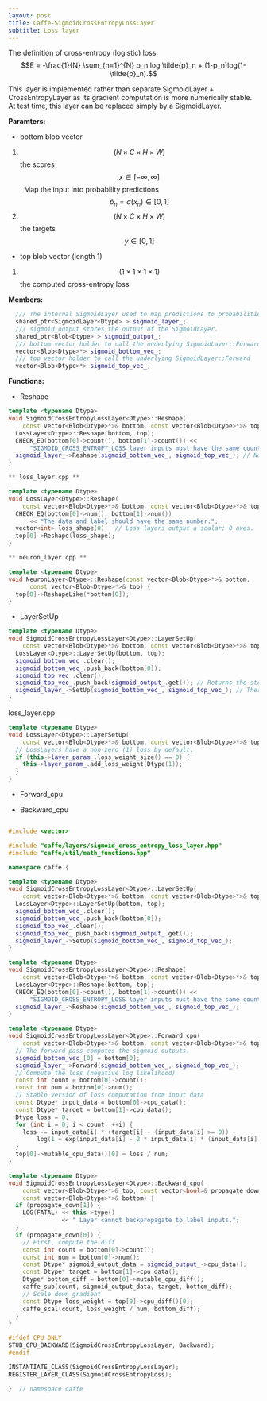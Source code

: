 ```yaml
---
layout: post
title: Caffe-SigmoidCrossEntropyLossLayer
subtitle: Loss layer
---
```



<script type="text/javascript" src="http://cdn.mathjax.org/mathjax/latest/MathJax.js?config=default"></script>


The definition of cross-entropy (logistic) loss: $$E = -\frac{1}{N} \sum_{n=1}^{N} p_n log \tilde{p}_n + (1-p_n)log(1-\tilde{p}_n).$$

This layer is implemented rather than separate SigmoidLayer + CrossEntropyLayer as its gradient computation is more numerically stable. At test time, this layer can be replaced simply by a SigmoidLayer.

**Paramters:**

* bottom blob vector
 1. $$(N\times C\times H\times W)$$ the scores $$x\in [-\infty, \infty]$$. Map the input into probability predictions $$\tilde{p}_n=\sigma(x_n)\in [0,1]$$
 2. $$(N\times C\times H\times W)$$ the targets $$y \in [0,1] $$

* top blob vector (length 1)
 1. $$(1\times 1\times 1\times 1)$$ the computed cross-entropy loss

**Members:**

```cpp
  /// The internal SigmoidLayer used to map predictions to probabilities.
  shared_ptr<SigmoidLayer<Dtype> > sigmoid_layer_;
  /// sigmoid_output stores the output of the SigmoidLayer.
  shared_ptr<Blob<Dtype> > sigmoid_output_;
  /// bottom vector holder to call the underlying SigmoidLayer::Forward
  vector<Blob<Dtype>*> sigmoid_bottom_vec_;
  /// top vector holder to call the underlying SigmoidLayer::Forward
  vector<Blob<Dtype>*> sigmoid_top_vec_;
```

**Functions:**

 * Reshape

```cpp
template <typename Dtype>
void SigmoidCrossEntropyLossLayer<Dtype>::Reshape(
    const vector<Blob<Dtype>*>& bottom, const vector<Blob<Dtype>*>& top) {
  LossLayer<Dtype>::Reshape(bottom, top);
  CHECK_EQ(bottom[0]->count(), bottom[1]->count()) <<
      "SIGMOID_CROSS_ENTROPY_LOSS layer inputs must have the same count.";
  sigmoid_layer_->Reshape(sigmoid_bottom_vec_, sigmoid_top_vec_); // No implementation of Reshape for sigmoid_layer so this function is called from neuron_layer.cpp
}
```

   

```cpp
** loss_layer.cpp **

template <typename Dtype>
void LossLayer<Dtype>::Reshape(
    const vector<Blob<Dtype>*>& bottom, const vector<Blob<Dtype>*>& top) {
  CHECK_EQ(bottom[0]->num(), bottom[1]->num())
      << "The data and label should have the same number.";
  vector<int> loss_shape(0);  // Loss layers output a scalar; 0 axes.
  top[0]->Reshape(loss_shape);
}
```

```cpp
** neuron_layer.cpp **

template <typename Dtype>
void NeuronLayer<Dtype>::Reshape(const vector<Blob<Dtype>*>& bottom,
      const vector<Blob<Dtype>*>& top) {
  top[0]->ReshapeLike(*bottom[0]);
}
```

 * LayerSetUp

```cpp
template <typename Dtype>
void SigmoidCrossEntropyLossLayer<Dtype>::LayerSetUp(
    const vector<Blob<Dtype>*>& bottom, const vector<Blob<Dtype>*>& top) {
  LossLayer<Dtype>::LayerSetUp(bottom, top);
  sigmoid_bottom_vec_.clear();
  sigmoid_bottom_vec_.push_back(bottom[0]);
  sigmoid_top_vec_.clear();
  sigmoid_top_vec_.push_back(sigmoid_output_.get()); // Returns the stored pointer.
  sigmoid_layer_->SetUp(sigmoid_bottom_vec_, sigmoid_top_vec_); // There is no implemetation for SetUp function of SigmoidCrossEntropyLossLayer and its base class NeuronLayer. So the function is called from Layer.cpp
}
```

loss_layer.cpp

```cpp
template <typename Dtype>
void LossLayer<Dtype>::LayerSetUp(
    const vector<Blob<Dtype>*>& bottom, const vector<Blob<Dtype>*>& top) {
  // LossLayers have a non-zero (1) loss by default.
  if (this->layer_param_.loss_weight_size() == 0) {
    this->layer_param_.add_loss_weight(Dtype(1));
  }
}
```

 * Forward_cpu

 * Backward_cpu

```cpp

#include <vector>

#include "caffe/layers/sigmoid_cross_entropy_loss_layer.hpp"
#include "caffe/util/math_functions.hpp"

namespace caffe {

template <typename Dtype>
void SigmoidCrossEntropyLossLayer<Dtype>::LayerSetUp(
    const vector<Blob<Dtype>*>& bottom, const vector<Blob<Dtype>*>& top) {
  LossLayer<Dtype>::LayerSetUp(bottom, top);
  sigmoid_bottom_vec_.clear();
  sigmoid_bottom_vec_.push_back(bottom[0]);
  sigmoid_top_vec_.clear();
  sigmoid_top_vec_.push_back(sigmoid_output_.get());
  sigmoid_layer_->SetUp(sigmoid_bottom_vec_, sigmoid_top_vec_);
}

template <typename Dtype>
void SigmoidCrossEntropyLossLayer<Dtype>::Reshape(
    const vector<Blob<Dtype>*>& bottom, const vector<Blob<Dtype>*>& top) {
  LossLayer<Dtype>::Reshape(bottom, top);
  CHECK_EQ(bottom[0]->count(), bottom[1]->count()) <<
      "SIGMOID_CROSS_ENTROPY_LOSS layer inputs must have the same count.";
  sigmoid_layer_->Reshape(sigmoid_bottom_vec_, sigmoid_top_vec_);
}

template <typename Dtype>
void SigmoidCrossEntropyLossLayer<Dtype>::Forward_cpu(
    const vector<Blob<Dtype>*>& bottom, const vector<Blob<Dtype>*>& top) {
  // The forward pass computes the sigmoid outputs.
  sigmoid_bottom_vec_[0] = bottom[0];
  sigmoid_layer_->Forward(sigmoid_bottom_vec_, sigmoid_top_vec_);
  // Compute the loss (negative log likelihood)
  const int count = bottom[0]->count();
  const int num = bottom[0]->num();
  // Stable version of loss computation from input data
  const Dtype* input_data = bottom[0]->cpu_data();
  const Dtype* target = bottom[1]->cpu_data();
  Dtype loss = 0;
  for (int i = 0; i < count; ++i) {
    loss -= input_data[i] * (target[i] - (input_data[i] >= 0)) -
        log(1 + exp(input_data[i] - 2 * input_data[i] * (input_data[i] >= 0)));
  }
  top[0]->mutable_cpu_data()[0] = loss / num;
}

template <typename Dtype>
void SigmoidCrossEntropyLossLayer<Dtype>::Backward_cpu(
    const vector<Blob<Dtype>*>& top, const vector<bool>& propagate_down,
    const vector<Blob<Dtype>*>& bottom) {
  if (propagate_down[1]) {
    LOG(FATAL) << this->type()
               << " Layer cannot backpropagate to label inputs.";
  }
  if (propagate_down[0]) {
    // First, compute the diff
    const int count = bottom[0]->count();
    const int num = bottom[0]->num();
    const Dtype* sigmoid_output_data = sigmoid_output_->cpu_data();
    const Dtype* target = bottom[1]->cpu_data();
    Dtype* bottom_diff = bottom[0]->mutable_cpu_diff();
    caffe_sub(count, sigmoid_output_data, target, bottom_diff);
    // Scale down gradient
    const Dtype loss_weight = top[0]->cpu_diff()[0];
    caffe_scal(count, loss_weight / num, bottom_diff);
  }
}

#ifdef CPU_ONLY
STUB_GPU_BACKWARD(SigmoidCrossEntropyLossLayer, Backward);
#endif

INSTANTIATE_CLASS(SigmoidCrossEntropyLossLayer);
REGISTER_LAYER_CLASS(SigmoidCrossEntropyLoss);

}  // namespace caffe

```
